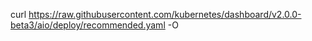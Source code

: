
curl https://raw.githubusercontent.com/kubernetes/dashboard/v2.0.0-beta3/aio/deploy/recommended.yaml -O


